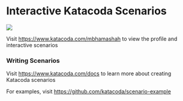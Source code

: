 # Interactive Katacoda Scenarios

[![](http://shields.katacoda.com/katacoda/mbhamashah/count.svg)](https://www.katacoda.com/mbhamashah "Get your profile on Katacoda.com")

Visit https://www.katacoda.com/mbhamashah to view the profile and interactive scenarios

### Writing Scenarios
Visit https://www.katacoda.com/docs to learn more about creating Katacoda scenarios

For examples, visit https://github.com/katacoda/scenario-example
